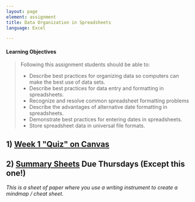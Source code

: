 ```yaml
---
layout: page
element: assignment
title: Data Organization in Spreadsheets                
language: Excel

---
```


#### Learning Objectives

> Following this assignment students should be able to:
>
> - Describe best practices for organizing data so computers can make the best use of data sets.
> - Describe best practices for data entry and formatting in spreadsheets.
> - Recognize and resolve common spreadsheet formatting problems
> - Describe the advantages of alternative date formatting in spreadsheets.
> - Demonstrate best practices for entering dates in spreadsheets.
> - Store spreadsheet data in universal file formats.



## 1) [Week 1 "Quiz" on Canvas](https://canvas.uw.edu/courses/1479009/quizzes)


## 2) [Summary Sheets](https://canvas.uw.edu/courses/1479009/assignments) Due Thursdays (Except this one!)
_This is a sheet of paper where you use a writing instrument to create a mindmap / cheat sheet._
